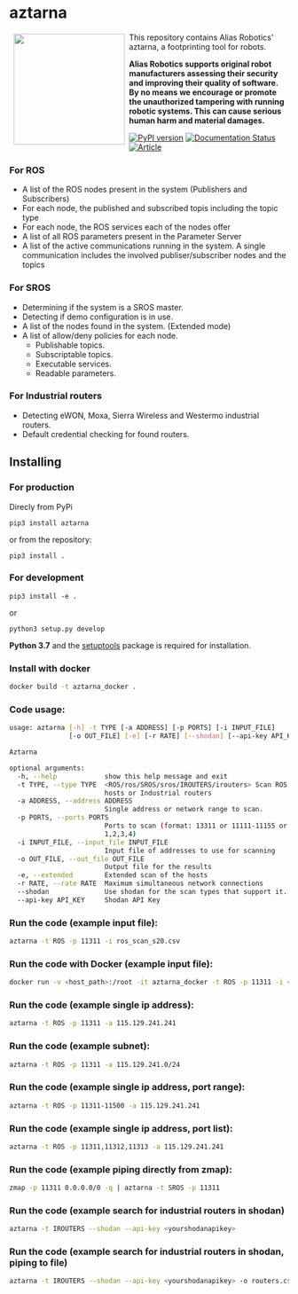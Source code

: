 # aztarna
<a href="http://www.aliasrobotics.com"><img src="https://aliasrobotics.com/media/alias_logo_central.png" align="left" hspace="8" vspace="2" width="200"></a>

This repository contains Alias Robotics' aztarna, a footprinting tool for robots.

**Alias Robotics supports original robot manufacturers assessing their security and improving their quality of software. By no means we encourage or promote the unauthorized tampering with running robotic systems. This can cause serious human harm and material damages.**

[![PyPI version](https://badge.fury.io/py/aztarna.svg)](https://badge.fury.io/py/aztarna)   [![Documentation Status](https://readthedocs.org/projects/aztarna/badge/?version=latest)](https://aztarna.readthedocs.io/en/latest/?badge=latest)    [![Article](https://img.shields.io/badge/article-arxiv%3A1812.09490-red.svg)](https://arxiv.org/pdf/1812.09490.pdf)


### For ROS
* A list of the ROS nodes present in the system (Publishers and Subscribers)
* For each node, the published and subscribed topis including the topic type
* For each node, the ROS services each of the nodes offer
* A list of all ROS parameters present in the Parameter Server
* A list of the active communications running in the system. A single communication includes the involved publiser/subscriber nodes and the topics

### For SROS
* Determining if the system is a SROS master.
* Detecting if demo configuration is in use.
* A list of the nodes found in the system. (Extended mode)
* A list of allow/deny policies for each node.
  * Publishable topics.
  * Subscriptable topics.
  * Executable services.
  * Readable parameters.

### For Industrial routers
*  Detecting eWON, Moxa, Sierra Wireless and Westermo industrial routers.
*  Default credential checking for found routers.


## Installing
### For production
Direcly from PyPi
```
pip3 install aztarna
```
or from the repository:
```
pip3 install .
```

### For development
```
pip3 install -e .
```
or
```
python3 setup.py develop
```
**Python 3.7** and the [setuptools](https://pypi.org/project/setuptools/) package is required for installation.

### Install with docker
```bash
docker build -t aztarna_docker .
```

### Code usage:

```bash
usage: aztarna [-h] -t TYPE [-a ADDRESS] [-p PORTS] [-i INPUT_FILE]
               [-o OUT_FILE] [-e] [-r RATE] [--shodan] [--api-key API_KEY]

Aztarna

optional arguments:
  -h, --help            show this help message and exit
  -t TYPE, --type TYPE  <ROS/ros/SROS/sros/IROUTERS/irouters> Scan ROS, SROS
                        hosts or Industrial routers
  -a ADDRESS, --address ADDRESS
                        Single address or network range to scan.
  -p PORTS, --ports PORTS
                        Ports to scan (format: 13311 or 11111-11155 or
                        1,2,3,4)
  -i INPUT_FILE, --input_file INPUT_FILE
                        Input file of addresses to use for scanning
  -o OUT_FILE, --out_file OUT_FILE
                        Output file for the results
  -e, --extended        Extended scan of the hosts
  -r RATE, --rate RATE  Maximum simultaneous network connections
  --shodan              Use shodan for the scan types that support it.
  --api-key API_KEY     Shodan API Key

```

### Run the code (example input file):

```bash
aztarna -t ROS -p 11311 -i ros_scan_s20.csv
```

### Run the code with Docker (example input file):
```bash
docker run -v <host_path>:/root -it aztarna_docker -t ROS -p 11311 -i <input_file>
```

### Run the code (example single ip address):

```bash
aztarna -t ROS -p 11311 -a 115.129.241.241
```

### Run the code (example subnet):

```bash
aztarna -t ROS -p 11311 -a 115.129.241.0/24
```

### Run the code (example single ip address, port range):

```bash
aztarna -t ROS -p 11311-11500 -a 115.129.241.241
```

### Run the code (example single ip address, port list):

```bash
aztarna -t ROS -p 11311,11312,11313 -a 115.129.241.241
```

### Run the code (example piping directly from zmap):

```bash
zmap -p 11311 0.0.0.0/0 -q | aztarna -t SROS -p 11311
```

### Run the code (example search for industrial routers in shodan)
```bash
aztarna -t IROUTERS --shodan --api-key <yourshodanapikey>
```

### Run the code (example search for industrial routers in shodan, piping to file)
```bash
aztarna -t IROUTERS --shodan --api-key <yourshodanapikey> -o routers.csv
```
